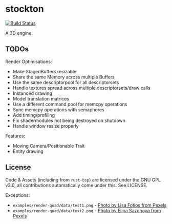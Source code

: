 # stockton

[![Build Status](https://travis-ci.org/tcmal/stockton.svg?branch=master)](https://travis-ci.org/tcmal/stockton)

A 3D engine.

## TODOs

Render Optimisations:
  - Make StagedBuffers resizable
  - Share the same Memory across multiple Buffers
  - Use the same descriptorpool for all descriptorsets
  - Handle textures spread across multiple descriptorsets/draw calls
  - Instanced drawing
  - Model translation matrices
  - Use a different command pool for memcpy operations
  - Sync memcpy operations with semaphores
  - Add timing/profiling
  - Fix shadermodules not being destroyed on shutdown
  - Handle window resize properly

Features:
  - Moving Camera/Positionable Trait
  - Entity drawing

## License

Code & Assets (including from `rust-bsp`) are licensed under the GNU GPL v3.0, all contributions automatically come under this. See LICENSE.

Exceptions:

  - `examples/render-quad/data/test1.png` - [Photo by Lisa Fotios from Pexels](https://www.pexels.com/photo/white-petaled-flowers-painting-2224220/)
  - `examples/render-quad/data/test2.png` - [Photo by Elina Sazonova from Pexels](https://www.pexels.com/photo/brown-tabby-cat-on-pink-textile-3971972/)
